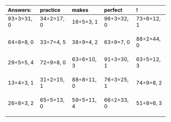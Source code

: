 | Answers: | practice | makes | perfect | ! |
| :--- | :--- | :--- | :--- | :--- |
| 93÷3=31, 0 | 34÷2=17, 0 | 16÷5=3, 1 | 96÷3=32, 0 | 73÷6=12, 1 | 
|   |   |   |   |   | 
|   |   |   |   |   | 
|   |   |   |   |   | 
| 64÷8=8, 0 | 33÷7=4, 5 | 38÷9=4, 2 | 63÷9=7, 0 | 88÷2=44, 0 | 
|   |   |   |   |   | 
|   |   |   |   |   | 
|   |   |   |   |   | 
| 29÷5=5, 4 | 72÷9=8, 0 | 63÷6=10, 3 | 91÷3=30, 1 | 63÷5=12, 3 | 
|   |   |   |   |   | 
|   |   |   |   |   | 
|   |   |   |   |   | 
| 13÷4=3, 1 | 31÷2=15, 1 | 88÷8=11, 0 | 76÷3=25, 1 | 74÷9=8, 2 | 
|   |   |   |   |   | 
|   |   |   |   |   | 
|   |   |   |   |   | 
| 26÷8=3, 2 | 65÷5=13, 0 | 59÷5=11, 4 | 66÷2=33, 0 | 51÷8=6, 3 | 
|   |   |   |   |   | 
|   |   |   |   |   | 
|   |   |   |   |   | 

